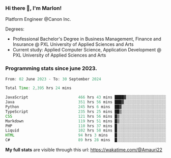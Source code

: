 
### Hi there 👋, I'm Marlon!

Platform Engineer @Canon Inc.

Degrees: 
- Professional Bachelor's Degree in Business Management, Finance and Insurance @ PXL University of Applied Sciences and Arts
- Current study: Applied Computer Science, Application Development @ PXL University of Applied Sciences and Arts

### Programming stats since june 2023.
<!--START_SECTION:waka-->

```java
From: 02 June 2023 - To: 30 September 2024

Total Time: 2,395 hrs 24 mins

JavaScript                      466 hrs 43 mins ████▓░░░░░░░░░░░░░░░░░░░░   19.20 %
Java                            351 hrs 56 mins ███▓░░░░░░░░░░░░░░░░░░░░░   14.48 %
Python                          245 hrs 6 mins  ██▓░░░░░░░░░░░░░░░░░░░░░░   10.08 %
TypeScript                      235 hrs 25 mins ██▒░░░░░░░░░░░░░░░░░░░░░░   09.68 %
CSS                             121 hrs 56 mins █▒░░░░░░░░░░░░░░░░░░░░░░░   05.02 %
Markdown                        119 hrs 51 mins █▒░░░░░░░░░░░░░░░░░░░░░░░   04.93 %
PHP                             110 hrs 37 mins █░░░░░░░░░░░░░░░░░░░░░░░░   04.55 %
Liquid                          102 hrs 58 mins █░░░░░░░░░░░░░░░░░░░░░░░░   04.24 %
HTML                            94 hrs 3 mins   █░░░░░░░░░░░░░░░░░░░░░░░░   03.87 %
C#                              89 hrs 28 mins  █░░░░░░░░░░░░░░░░░░░░░░░░   03.68 %
```

<!--END_SECTION:waka-->
**My full stats** are visible through this url: https://wakatime.com/@Amauri22
